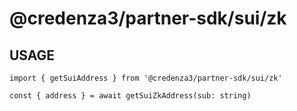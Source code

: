 # @credenza3/partner-sdk/sui/zk

## USAGE

```
import { getSuiAddress } from '@credenza3/partner-sdk/sui/zk'

const { address } = await getSuiZkAddress(sub: string)
```
